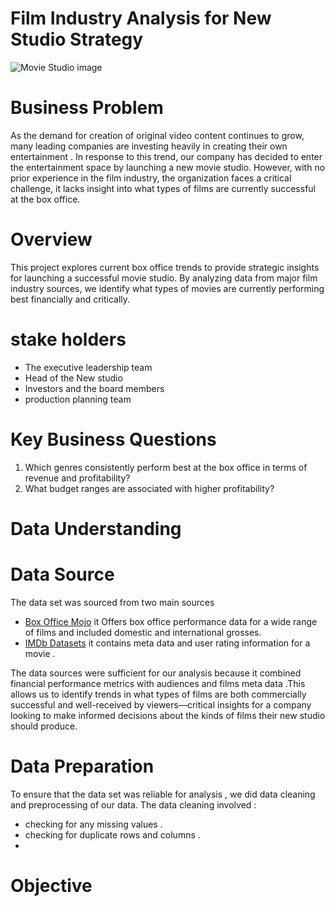 # Film Industry Analysis for New Studio Strategy

![Movie Studio image](https://github.com/user-attachments/assets/ccbbc3e6-7a17-4e9d-9db5-263164a909f2)

# Business Problem

As the demand for creation of original video content continues to grow, many leading companies are investing heavily in creating their own entertainment . In response to this trend, our company has decided to enter the entertainment space by launching a new movie studio. However, with no prior experience in the film industry, the organization faces a critical challenge, it lacks insight into what types of films are currently successful at the box office.

 # Overview
This project explores current box office trends to provide strategic insights for launching a successful movie studio. By analyzing data from major film industry sources, we identify what types of movies are currently performing best financially and critically.

# stake holders

* The executive leadership team
* Head of the New studio
* Investors and the board members
* production planning team
  
# Key Business Questions 

1. Which genres consistently perform best at the box office in terms of revenue and profitability?
2. What budget ranges are associated with higher profitability?

# Data Understanding 
# Data Source 
The data set was sourced from two main sources 

* [Box Office Mojo](https://www.boxofficemojo.com/) it Offers box office performance data for a wide range of films and  included domestic and international grosses.
* [IMDb Datasets](https://www.imdb.com/interfaces/) it contains meta data and user rating information for a movie .

The data sources were sufficient for our analysis because it combined financial performance metrics with audiences and films meta data .This allows us to identify trends in what types of films are both commercially successful and well-received by viewers—critical insights for a company looking to make informed decisions about the kinds of films their new studio should produce.
  
# Data Preparation 

To ensure that the data set was reliable for analysis  , we did data cleaning and preprocessing of our data.
The data cleaning involved  :

* checking for any missing values .
* checking for duplicate rows and columns . 
* 

# Objective






